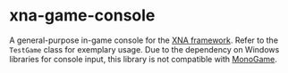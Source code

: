 # xna-game-console
A general-purpose in-game console for the [XNA framework](https://en.wikipedia.org/wiki/Microsoft_XNA). Refer to the `TestGame` class for exemplary usage. Due to the dependency on Windows libraries for console input, this library is not compatible with [MonoGame](https://github.com/MonoGame/MonoGame).
